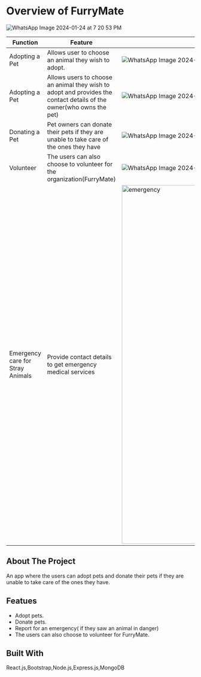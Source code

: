 
# Overview of FurryMate
![WhatsApp Image 2024-01-24 at 7 20 53 PM](https://github.com/barkhayadav12/AdoptMeHooman/assets/143165059/aef5d8e1-376d-4fa1-b96e-ecc9dfe8f145)

| Function | Feature | Image |
| --- | ----------- | -------|
| Adopting a Pet | Allows user to choose an animal they wish to adopt. |![WhatsApp Image 2024-01-24 at 7 26 02 PM](https://github.com/barkhayadav12/AdoptMeHooman/assets/143165059/adb7c0db-a4a6-4781-a15d-ffd2862f4dd1)
| Adopting a Pet | Allows users to choose an animal they wish to adopt and provides the contact details of the owner(who owns the pet) | ![WhatsApp Image 2024-01-24 at 7 20 52 PM](https://github.com/barkhayadav12/AdoptMeHooman/assets/143165059/4884155e-1486-4265-bcfe-d959d6955165)
| Donating a Pet | Pet owners can donate their pets if they are unable to take care of the ones they have |![WhatsApp Image 2024-01-24 at 7 52 42 PM](https://github.com/barkhayadav12/AdoptMeHooman/assets/143165059/ce1380df-6cc7-4682-a65b-ad177b260472)
| Volunteer | The users can also choose to volunteer for the organization(FurryMate) | ![WhatsApp Image 2024-01-24 at 7 42 36 PM](https://github.com/barkhayadav12/AdoptMeHooman/assets/143165059/61a5c857-4846-4540-a6e5-88d13dd1e7dd)
| Emergency care for Stray Animals | Provide contact details to get emergency medical services |<img width="958" alt="emergency" src="https://github.com/barkhayadav12/AdoptMeHooman/assets/143165059/acc656a2-657a-4512-879f-e2547d7a91f1">

## About The Project

An app where the users can adopt pets and donate their pets if they are unable to take care of the ones they have. 

## Featues
<ul>
  <li>Adopt pets.</li>
  <li>Donate pets.</li>
  <li>Report for an emergency( if they saw an animal in danger)</li>
  <li>The users can also choose to volunteer for FurryMate.</li>
</ul>

## Built With

React.js,Bootstrap,Node.js,Express.js,MongoDB


